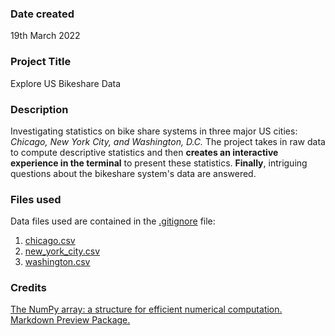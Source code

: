 ### Date created
19th March 2022

### Project Title
Explore US Bikeshare Data

### Description
Investigating statistics on bike share systems in three major US cities: *Chicago, New York City, and Washington, D.C.* 
The project takes in raw data to compute descriptive statistics and then **creates an interactive experience in the terminal** to present these statistics. **Finally**, intriguing questions about the bikeshare system's data are answered.

### Files used
Data files used are contained in the [.gitignore](pdsnd_github/.gitignore) file:
1. [chicago.csv](pdsnd_github/.gitignore)
2. [new_york_city.csv](pdsnd_github/.gitignore)
3. [washington.csv](pdsnd_github/.gitignore)

### Credits
[The NumPy array: a structure for efficient numerical computation.](https://hal.inria.fr/inria-00564007/document)
[Markdown Preview Package.](https://github.com/atom/markdown-preview)

